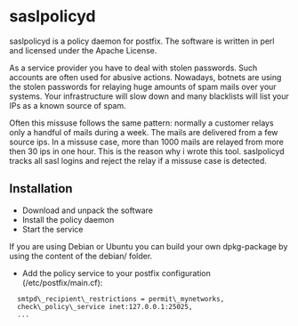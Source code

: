 saslpolicyd
===========

saslpolicyd is a policy daemon for postfix. The software is written in perl and licensed under the Apache License.

As a service provider you have to deal with stolen passwords. Such accounts are often used for abusive actions. Nowadays, botnets are using the stolen passwords for relaying huge amounts of spam mails over your systems. Your infrastructure will slow down and many blacklists will list your IPs as a known source of spam. 

Often this missuse follows the same pattern: normally a customer relays only a handful of mails during a week. The mails are delivered from a few source ips. In a missuse case, more than 1000 mails are relayed from more then 30 ips in one hour. This is the reason why i wrote this tool. saslpolicyd tracks all sasl logins and reject the relay if a missuse case is detected.



Installation
-------------
* Download and unpack the software
* Install the policy daemon
* Start the service

If you are using Debian or Ubuntu you can build your own dpkg-package by using the content of the debian/ folder.

* Add the policy service to your postfix configuration (/etc/postfix/main.cf):

```
  smtpd\_recipient\_restrictions = permit\_mynetworks,
  check\_policy\_service inet:127.0.0.1:25025,
  ...
```

